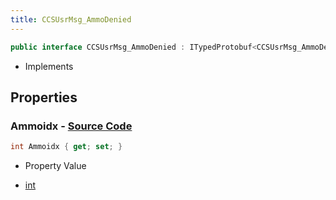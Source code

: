 ```yaml
---
title: CCSUsrMsg_AmmoDenied
---
```


```csharp
public interface CCSUsrMsg_AmmoDenied : ITypedProtobuf<CCSUsrMsg_AmmoDenied>, INativeHandle, INetMessage<CCSUsrMsg_AmmoDenied>, IDisposable
```

- Implements

## Properties

### **Ammoidx** - [Source Code](https://github.com/swiftly-solution/swiftlys2/blob/main/managed/src/SwiftlyS2.Generated/Protobufs/Interfaces/CCSUsrMsg_AmmoDenied.cs#L18)

```csharp
int Ammoidx { get; set; }
```

- Property Value

- [int](https://learn.microsoft.com/dotnet/api/system.int32)

